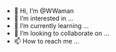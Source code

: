 - 👋 Hi, I’m @WWaman
- 👀 I’m interested in ...
- 🌱 I’m currently learning ...
- 💞️ I’m looking to collaborate on ...
- 📫 How to reach me ...

<!---
WWaman/WWaman is a ✨ special ✨ repository because its `README.md` (this file) appears on your GitHub profile.
You can click the Preview link to take a look at your changes.
--->
